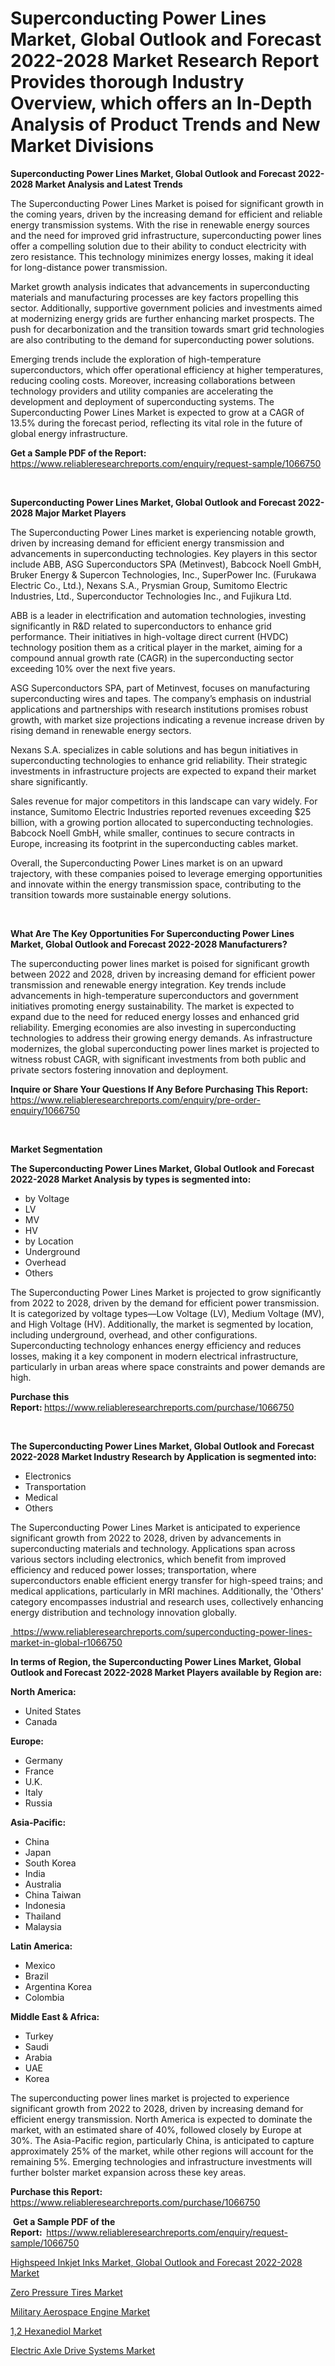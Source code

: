 <p><h1>Superconducting Power Lines Market, Global Outlook and Forecast 2022-2028 Market Research Report Provides thorough Industry Overview, which offers an In-Depth Analysis of Product Trends and New Market Divisions</h1></p><p><strong>Superconducting Power Lines Market, Global Outlook and Forecast 2022-2028 Market Analysis and Latest Trends</strong></p>
<p><p>The Superconducting Power Lines Market is poised for significant growth in the coming years, driven by the increasing demand for efficient and reliable energy transmission systems. With the rise in renewable energy sources and the need for improved grid infrastructure, superconducting power lines offer a compelling solution due to their ability to conduct electricity with zero resistance. This technology minimizes energy losses, making it ideal for long-distance power transmission.</p><p>Market growth analysis indicates that advancements in superconducting materials and manufacturing processes are key factors propelling this sector. Additionally, supportive government policies and investments aimed at modernizing energy grids are further enhancing market prospects. The push for decarbonization and the transition towards smart grid technologies are also contributing to the demand for superconducting power solutions.</p><p>Emerging trends include the exploration of high-temperature superconductors, which offer operational efficiency at higher temperatures, reducing cooling costs. Moreover, increasing collaborations between technology providers and utility companies are accelerating the development and deployment of superconducting systems. The Superconducting Power Lines Market is expected to grow at a CAGR of 13.5% during the forecast period, reflecting its vital role in the future of global energy infrastructure.</p></p>
<p><strong>Get a Sample PDF of the Report:&nbsp;</strong> <a href="https://www.reliableresearchreports.com/enquiry/request-sample/1066750">https://www.reliableresearchreports.com/enquiry/request-sample/1066750</a></p>
<p>&nbsp;</p>
<p><strong>Superconducting Power Lines Market, Global Outlook and Forecast 2022-2028 Major Market Players</strong></p>
<p><p>The Superconducting Power Lines market is experiencing notable growth, driven by increasing demand for efficient energy transmission and advancements in superconducting technologies. Key players in this sector include ABB, ASG Superconductors SPA (Metinvest), Babcock Noell GmbH, Bruker Energy & Supercon Technologies, Inc., SuperPower Inc. (Furukawa Electric Co., Ltd.), Nexans S.A., Prysmian Group, Sumitomo Electric Industries, Ltd., Superconductor Technologies Inc., and Fujikura Ltd.</p><p>ABB is a leader in electrification and automation technologies, investing significantly in R&D related to superconductors to enhance grid performance. Their initiatives in high-voltage direct current (HVDC) technology position them as a critical player in the market, aiming for a compound annual growth rate (CAGR) in the superconducting sector exceeding 10% over the next five years.</p><p>ASG Superconductors SPA, part of Metinvest, focuses on manufacturing superconducting wires and tapes. The company’s emphasis on industrial applications and partnerships with research institutions promises robust growth, with market size projections indicating a revenue increase driven by rising demand in renewable energy sectors.</p><p>Nexans S.A. specializes in cable solutions and has begun initiatives in superconducting technologies to enhance grid reliability. Their strategic investments in infrastructure projects are expected to expand their market share significantly.</p><p>Sales revenue for major competitors in this landscape can vary widely. For instance, Sumitomo Electric Industries reported revenues exceeding $25 billion, with a growing portion allocated to superconducting technologies. Babcock Noell GmbH, while smaller, continues to secure contracts in Europe, increasing its footprint in the superconducting cables market.</p><p>Overall, the Superconducting Power Lines market is on an upward trajectory, with these companies poised to leverage emerging opportunities and innovate within the energy transmission space, contributing to the transition towards more sustainable energy solutions.</p></p>
<p>&nbsp;</p>
<p><strong>What Are The Key Opportunities For Superconducting Power Lines Market, Global Outlook and Forecast 2022-2028 Manufacturers?</strong></p>
<p><p>The superconducting power lines market is poised for significant growth between 2022 and 2028, driven by increasing demand for efficient power transmission and renewable energy integration. Key trends include advancements in high-temperature superconductors and government initiatives promoting energy sustainability. The market is expected to expand due to the need for reduced energy losses and enhanced grid reliability. Emerging economies are also investing in superconducting technologies to address their growing energy demands. As infrastructure modernizes, the global superconducting power lines market is projected to witness robust CAGR, with significant investments from both public and private sectors fostering innovation and deployment.</p></p>
<p><strong>Inquire or Share Your Questions If Any Before Purchasing This Report:</strong> <a href="https://www.reliableresearchreports.com/enquiry/pre-order-enquiry/1066750">https://www.reliableresearchreports.com/enquiry/pre-order-enquiry/1066750</a></p>
<p>&nbsp;</p>
<p><strong>Market Segmentation</strong></p>
<p><strong>The Superconducting Power Lines Market, Global Outlook and Forecast 2022-2028 Market Analysis by types is segmented into:</strong></p>
<p><ul><li>by Voltage</li><li>LV</li><li>MV</li><li>HV</li><li>by Location</li><li>Underground</li><li>Overhead</li><li>Others</li></ul></p>
<p><p>The Superconducting Power Lines Market is projected to grow significantly from 2022 to 2028, driven by the demand for efficient power transmission. It is categorized by voltage types—Low Voltage (LV), Medium Voltage (MV), and High Voltage (HV). Additionally, the market is segmented by location, including underground, overhead, and other configurations. Superconducting technology enhances energy efficiency and reduces losses, making it a key component in modern electrical infrastructure, particularly in urban areas where space constraints and power demands are high.</p></p>
<p><strong>Purchase this Report:&nbsp;</strong><a href="https://www.reliableresearchreports.com/purchase/1066750">https://www.reliableresearchreports.com/purchase/1066750</a></p>
<p>&nbsp;</p>
<p><strong>The Superconducting Power Lines Market, Global Outlook and Forecast 2022-2028 Market Industry Research by Application is segmented into:</strong></p>
<p><ul><li>Electronics</li><li>Transportation</li><li>Medical</li><li>Others</li></ul></p>
<p><p>The Superconducting Power Lines Market is anticipated to experience significant growth from 2022 to 2028, driven by advancements in superconducting materials and technology. Applications span across various sectors including electronics, which benefit from improved efficiency and reduced power losses; transportation, where superconductors enable efficient energy transfer for high-speed trains; and medical applications, particularly in MRI machines. Additionally, the 'Others' category encompasses industrial and research uses, collectively enhancing energy distribution and technology innovation globally.</p></p>
<p><a href="https://www.reliableresearchreports.com/superconducting-power-lines-market-in-global-r1066750">&nbsp;https://www.reliableresearchreports.com/superconducting-power-lines-market-in-global-r1066750</a></p>
<p><strong>In terms of Region, the Superconducting Power Lines Market, Global Outlook and Forecast 2022-2028 Market Players available by Region are:</strong></p>
<p>
    <p> <strong> North America: </strong>
        <ul>
            <li>United States</li>
            <li>Canada</li>
        </ul>
        </p> 
    <p> <strong> Europe: </strong>
        <ul>
            <li>Germany</li>
            <li>France</li>
            <li>U.K.</li>
            <li>Italy</li>
            <li>Russia</li>
        </ul>
        </p> 
    <p> <strong> Asia-Pacific: </strong>
        <ul>
            <li>China</li>
            <li>Japan</li>
            <li>South Korea</li>
            <li>India</li>
            <li>Australia</li>
            <li>China Taiwan</li>
            <li>Indonesia</li>
            <li>Thailand</li>
            <li>Malaysia</li>
        </ul>
        </p> 
    <p> <strong> Latin America: </strong>
        <ul>
            <li>Mexico</li>
            <li>Brazil</li>
            <li>Argentina Korea</li>
            <li>Colombia</li>
        </ul>
        </p> 
    <p> <strong> Middle East & Africa: </strong>
        <ul>
            <li>Turkey</li>
            <li>Saudi</li>
            <li>Arabia</li>
            <li>UAE</li>
            <li>Korea</li>
        </ul>
    </p>
    </p>
<p><p>The superconducting power lines market is projected to experience significant growth from 2022 to 2028, driven by increasing demand for efficient energy transmission. North America is expected to dominate the market, with an estimated share of 40%, followed closely by Europe at 30%. The Asia-Pacific region, particularly China, is anticipated to capture approximately 25% of the market, while other regions will account for the remaining 5%. Emerging technologies and infrastructure investments will further bolster market expansion across these key areas.</p></p>
<p><strong>Purchase this Report: </strong><a href="https://www.reliableresearchreports.com/purchase/1066750">https://www.reliableresearchreports.com/purchase/1066750</a></p>
<p>&nbsp;<strong>Get a Sample PDF of the Report:&nbsp;&nbsp;</strong><a href="https://www.reliableresearchreports.com/enquiry/request-sample/1066750">https://www.reliableresearchreports.com/enquiry/request-sample/1066750</a></p>
<p><strong></strong></p>
<p><p><a href="https://github.com/globismark/Market-Research-Report-List-5/blob/main/highspeed-inkjet-inks-market-global-outlook-and-forecast-2022-2028-market.md">Highspeed Inkjet Inks Market, Global Outlook and Forecast 2022-2028 Market</a></p><p><a href="https://www.linkedin.com/pulse/emerging-zero-pressure-tires-market-opportunities-analysis-lc8ke?trackingId=6PgWeD56SoiMxWpPp3YeoA%3D%3D">Zero Pressure Tires Market</a></p><p><a href="https://issuu.com/reportprime-2/docs/military-aerospace-engine-market-si_127d5c13fc69b6">Military Aerospace Engine Market</a></p><p><a href="https://issuu.com/reportprime-2/docs/12-hexanediol-market-size-2030.pptx_a723546af90ec2">1,2 Hexanediol Market</a></p><p><a href="https://medium.com/@danielwardb654202/electric-axle-drive-systems-market-industry-landscape-growth-trajectories-and-global-markets-b2f07499d153">Electric Axle Drive Systems Market</a></p></p>
